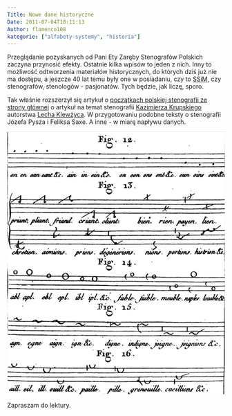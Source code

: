 ```yaml
---
Title: Nowe dane historyczne
Date: 2011-07-04T18:11:13
Author: flamenco108
kategorie: ["alfabety-systemy", "historia"]
---
```


Przeglądanie pozyskanych od Pani Ety Zaręby Stenografów Polskich zaczyna
przynosić efekty. Ostatnie kilka wpisów to jeden z nich. Inny to
możliwość odtworzenia materiałów historycznych, do których dziś już nie
ma dostępu, a jeszcze 40 lat temu były one w posiadaniu, czy to
[SSiM](https://spis.ngo.pl/194939-stowarzyszenie-stenografow-maszynistek-i-sekretarek), czy stenografów,
stenologów - pasjonatów. Tych będzie, jak liczę, sporo.

Tak właśnie rozszerzył się artykuł o 
[początkach polskiej stenografii ze strony głównej](http://stenografia.pl/pmwiki/index.php?n=HistoriaPolska.Poczatki)
o artykuł na temat stenografii 
[Kazimierza Krupskiego](http://stenografia.pl/pmwiki/index.php?n=HistoriaPolska.KrupskiKazimierz)
autorstwa [Lecha Klewżyca](http://www.stenografia.pl/?p=112). W
przygotowaniu podobne teksty o stenografii Józefa Pysza i Feliksa Saxe.
A inne - w miarę napływu danych.

![](okygraphie.png)



Zapraszam do lektury.
